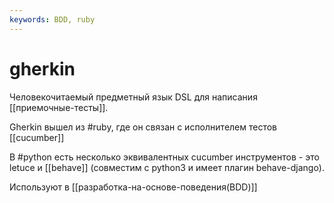 ```yaml
---
keywords: BDD, ruby
---
```

# gherkin

Человекочитаемый предметный язык DSL для написания [[приемочные-тесты]]. 

Gherkin вышел из #ruby, где он связан с исполнителем тестов [[cucumber]]

В #python есть несколько эквивалентных cucumber инструментов - это letuce и [[behave]] (совместим с python3 и имеет плагин behave-django).

Используют в [[разработка-на-основе-поведения(BDD)]]
